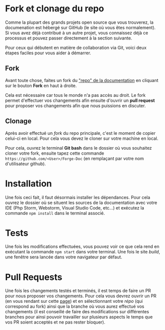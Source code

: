 # Fork et clonage du repo

Comme la plupart des grands projets open source que vous trouverez, la documenation est hébergé sur GitHub (le site où vous êtes normalement). Si vous avez déjà contribué à un autre projet, vous connaissez déjà ce processus et pouvez passer directement à la section suivante.

Pour ceux qui débutent en matière de collaboration via Git, voici deux étapes faciles pour vous aider à démarrer.

## Fork

Avant toute chose, faites un fork du ["repo" de la documentation](https://github.com/Les-Moddeurs-Francais/Forge-Doc) en cliquant sur le bouton **Fork** en haut à droite.

Cela est nécessaire car tous le monde n'a pas accès au droit. Le fork permet d'effectuer vos changements afin ensuite d'ouvrir un **pull request** pour proposer vos changements afin que nous puissions en discuter.

## Clonage

Après avoir effectué un _fork_ du repo principale, c'est le moment de copier celui-ci en local. Pour cela vous devez le cloner sur votre machine en local.

Pour cela, ouvrez le terminal **Git bash** dans le dossier où vous souhaitez cloner votre fork, ensuite tapez cette commande `https://github.com/<User>/Forge-Doc` (en remplaçant <User> par votre nom d'utilisateur github).

# Installation

Une fois ceci fait, il faut désormais installer les dépendances. Pour cela ouvrez le dossier où se situent les sources de la documentation avec votre IDE (Php Storm, Webstorm, Visual Studio Code, etc...) et exécutez la commande `npm install` dans le terminal associé.

# Tests

Une fois les modifications effectuées, vous pouvez voir ce que cela rend en exécutant la commande `npm start` dans votre terminal. Une fois le site _build_, une fenêtre sera lancée dans votre navigateur par défaut.

# Pull Requests

Une fois les changements testés et terminés, il est temps de faire un PR pour nous proposer vos changements. Pour cela vous devrez ouvrir un PR (en vous rendant sur cette [page](https://github.com/Les-Moddeurs-Francais/Forge-Doc/compare)) et en sélectionnant votre _répo_ (qui correspond au fork) ainsi que la branche où vous aurez effectué vos changements (il est conseillé de faire des modifications sur différentes branches pour ainsi pouvoir travailler sur plusieurs aspects le temps que vos PR soient acceptés et ne pas rester bloquer).